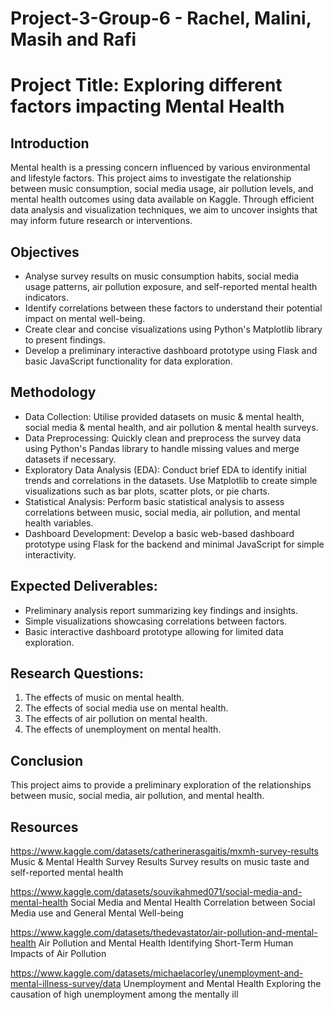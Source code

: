 # Project-3-Group-6 - Rachel, Malini, Masih and Rafi

# Project Title: Exploring different factors impacting Mental Health

## Introduction
Mental health is a pressing concern influenced by various environmental and lifestyle factors. This project aims to investigate the relationship between music consumption, social media usage, air pollution levels, and mental health outcomes using data available on Kaggle. Through efficient data analysis and visualization techniques, we aim to uncover insights that may inform future research or interventions.

## Objectives
- Analyse survey results on music consumption habits, social media usage patterns, air pollution exposure, and self-reported mental health indicators.
- Identify correlations between these factors to understand their potential impact on mental well-being.
- Create clear and concise visualizations using Python's Matplotlib library to present findings.
- Develop a preliminary interactive dashboard prototype using Flask and basic JavaScript functionality for data exploration.

## Methodology
- Data Collection: Utilise provided datasets on music & mental health, social media & mental health, and air pollution & mental health surveys.
- Data Preprocessing: Quickly clean and preprocess the survey data using Python's Pandas library to handle missing values and merge datasets if necessary.
- Exploratory Data Analysis (EDA): Conduct brief EDA to identify initial trends and correlations in the datasets. Use Matplotlib to create simple visualizations such as bar plots, scatter plots, or pie charts.
- Statistical Analysis: Perform basic statistical analysis to assess correlations between music, social media, air pollution, and mental health variables.
- Dashboard Development: Develop a basic web-based dashboard prototype using Flask for the backend and minimal JavaScript for simple interactivity.

## Expected Deliverables:
- Preliminary analysis report summarizing key findings and insights.
- Simple visualizations showcasing correlations between factors.
- Basic interactive dashboard prototype allowing for limited data exploration.

## Research Questions:
1. The effects of music on mental health.
2. The effects of social media use on mental health.
3. The effects of air pollution on mental health.
4. The effects of unemployment on mental health.

## Conclusion
This project aims to provide a preliminary exploration of the relationships between music, social media, air pollution, and mental health.  

## Resources
https://www.kaggle.com/datasets/catherinerasgaitis/mxmh-survey-results
Music & Mental Health Survey Results
Survey results on music taste and self-reported mental health

https://www.kaggle.com/datasets/souvikahmed071/social-media-and-mental-health
Social Media and Mental Health
Correlation between Social Media use and General Mental Well-being

https://www.kaggle.com/datasets/thedevastator/air-pollution-and-mental-health
Air Pollution and Mental Health
Identifying Short-Term Human Impacts of Air Pollution

https://www.kaggle.com/datasets/michaelacorley/unemployment-and-mental-illness-survey/data
Unemployment and Mental Health
Exploring the causation of high unemployment among the mentally ill

